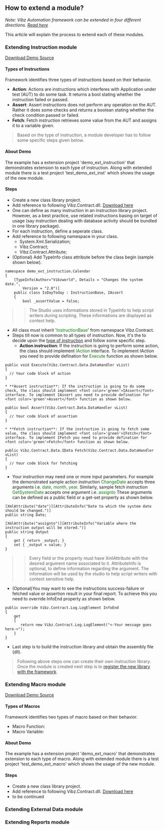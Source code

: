## How to extend a module? ##
_Note: Vibz Automation framework can be extended in four different directions. [Read here](http://code.google.com/p/vauto/wiki/ExtensibleFrameworkConcept)_

This article will explain the process to extend each of these modules.

### Extending Instruction module ###
[Download Demo Source](http://vauto.googlecode.com/files/Ext_Instruction.zip)

#### Types of Instructions ####
Framework identifies three types of instructions based on their behavior.
  * **Action**: Actions are instructions which interferes with Application under test (AUT) to do some task. It returns a bool stating whether the instruction failed or passed.
  * **Assert**: Assert instructions does not perform any operation on the AUT. Rather it does some checks and returns a boolean stating whether the check condition passed or failed.
  * **Fetch**: Fetch instruction retrieves some value from the AUT and assigns it to a variable given.
> Based on the type of instruction, a module developer has to follow some specific steps given below.

#### About Demo ####
The example has a extension project 'demo\_ext\_instruction' that demonstrates extension to each type of instruction. Along with extended module there is a test project 'test\_demo\_ext\_inst' which shows the usage of the new module.

#### Steps ####
  * Create a new class library project.
  * Add reference to following Vibz.Contract.dll. [Download here](http://vauto.googlecode.com/files/Vibz.Contract.dll.zip)
  * One can define as many instruction in an instruction library project. However, as a best practice, use related instructions basing on target of usage (say instruction dealing with database activity should be bundled in one library package).
  * For each instruction, define a seperate class.
  * Add reference to following namespace in your class.
    * System.Xml.Serialization;
    * Vibz.Contract;
    * Vibz.Contract.Attribute;
  * (Optional) Add TypeInfo class attribute before the class begin (sample shown below).
```
namespace demo_ext_instruction.Calendar
{
    [TypeInfo(Author="Vibzworld", Details = "Changes the system date.",
        Version = "2.0")]
    public class IsDayToday : InstructionBase, IAssert
    {
        bool _assertValue = false;
```
> > The Studio uses informations stored in TypeInfo to help script writers during scripting. These informations are displayed as context help.
  * All class must inherit '<font color='green'>InstructionBase</font>' from namespace Vibz.Contract.
  * Steps till now is common to all types of instruction. Now, it's the to decide upon the [type of instruction](http://code.google.com/p/vauto/wiki/CreatingExtendedModule#Types_of_Instructions) and follow some specific step.
    * **Action instruction**: If the instruction is going to perform some action, the class should implement <font color='green'>IAction</font> interface. To implement IAction you need to provide defination for <font color='green'>Execute</font> function as shown below.
```
public void Execute(Vibz.Contract.Data.DataHandler vList)
{
  // Your code block of action
}
```
    * **Assert instruction**: If the instruction is going to do some check, the class should implement <font color='green'>IAssert</font> interface. To implement IAssert you need to provide defination for <font color='green'>Assert</font> function as shown below.
```
public bool Assert(Vibz.Contract.Data.DataHandler vList)
{
  // Your code block of assertion
}
```
    * **Fetch instruction**: If the instruction is going to fetch some value, the class should implement <font color='green'>IFetch</font> interface. To implement IFetch you need to provide defination for <font color='green'>Fetch</font> function as shown below.
```
public Vibz.Contract.Data.IData Fetch(Vibz.Contract.Data.DataHandler vList)
{
  // Your code block for fetching
}
```

  * Your instruction may need one or more input parameters. For example the demonstrated sample action instruction <font color='green'>ChangeDate</font> accepts three arguments i.e. <font color='green'>date, month, year</font>. Similarly, sample fetch instruction <font color='green'>GetSystemDate</font> accepts one argument i.e. <font color='green'>assignto</font> These arguments can be defined as a public field or a get-set property as shown below.
```
[XmlAttribute("date")][AttributeInfo("Date to which the system date should be changed.")]
public string Date;

[XmlAttribute("assignto")][AttributeInfo("Variable where the instruction output will be stored.")]
public string Output
{
    get { return _output; }
    set { _output = value; }
}
```
> > Every field or the property must have XmlAttribute with the desired argument name associated to it. AttributeInfo is optional, to define information regarding the argument. The information will be used by the studio to help script writers with context sensitive help.
  * (Optional)You may want to see the instructions success-failure or fetched value or assertion result in your final report. To achieve this you need to override InfoEnd property as shown below.
```
public override Vibz.Contract.Log.LogElement InfoEnd
{
    get
    {
       return new Vibz.Contract.Log.LogElement("<-Your message goes here->");
    }
}
```
  * Last step is to build the instruction library and obtain the assembly file (dll).


> Following above steps one can create their own instruction library. Once the module is created next step is to [register the new library with the framework](RegisterModule.md).
### Extending Macro module ###
[Download Demo Source](http://vauto.googlecode.com/files/Ext_Macro.zip)

#### Types of Macros ####
Framework identifies two types of macro based on their behavior.
  * Macro Function:
  * Macro Variable:

#### About Demo ####
The example has a extension project 'demo\_ext\_macro' that demonstrates extension to each type of macro. Along with extended module there is a test project 'test\_demo\_ext\_macro' which shows the usage of the new module.

#### Steps ####
  * Create a new class library project.
  * Add reference to following Vibz.Contract.dll. [Download here](http://vauto.googlecode.com/files/Vibz.Contract.dll.zip)
  * to be continued

### Extending External Data module ###

### Extending Reports module ###